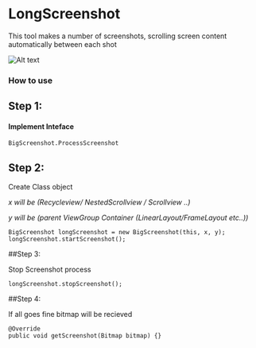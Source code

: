 # LongScreenshot
This tool makes a number of screenshots, scrolling screen content automatically between each shot

![Alt text](https://raw.githubusercontent.com/PGSSoft/scrollscreenshot/master/illustration.png "Optional Title")

### How to use
## Step 1: 

#### Implement Inteface 
```
BigScreenshot.ProcessScreenshot
```

## Step 2: 
Create Class object

*x will be (Recycleview/ NestedScrollview / Scrollview ..)*

*y will be (parent ViewGroup Container (LinearLayout/FrameLayout etc..))*

```
BigScreenshot longScreenshot = new BigScreenshot(this, x, y);
longScreenshot.startScreenshot();
```


##Step 3: 

Stop Screenshot process 

```
longScreenshot.stopScreenshot();
```

##Step 4: 

If all goes fine bitmap will be recieved  

``` 
@Override 
public void getScreenshot(Bitmap bitmap) {} 
```
  
